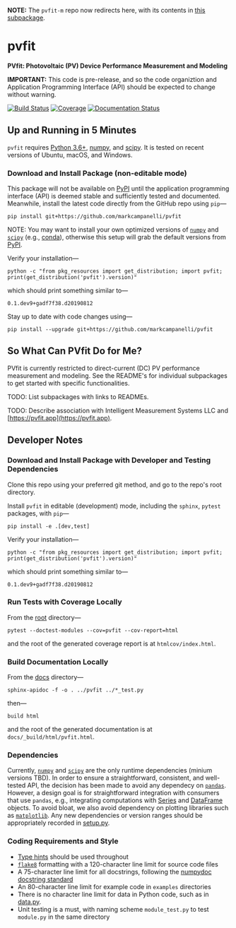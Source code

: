 **NOTE:** The `pvfit-m` repo now redirects here, with its contents in
[this subpackage](pvfit/measurement/spectral_correction/README.md).

# pvfit

**PVfit: Photovoltaic (PV) Device Performance Measurement and Modeling**

**IMPORTANT:** This code is pre-release, and so the code organiztion and Application Programming Interface (API) should
be expected to change without warning.

[![Build Status](https://dev.azure.com/markcampanelli/markcampanelli/_apis/build/status/markcampanelli.pvfit?branchName=master)](https://dev.azure.com/markcampanelli/markcampanelli/_build/latest?definitionId=1&branchName=master)
[![Coverage](https://img.shields.io/azure-devops/coverage/markcampanelli/markcampanelli/1.svg?logo=azuredevops)](https://dev.azure.com/markcampanelli/markcampanelli/_build/latest?definitionId=1&branchName=master)
[![Documentation Status](https://readthedocs.org/projects/pvfit/badge/?version=latest)](https://pvfit.readthedocs.io/en/latest/?badge=latest)

## Up and Running in 5 Minutes

`pvfit` requires [Python 3.6+](https://www.python.org/),
[numpy](https://www.numpy.org/), and [scipy](https://www.scipy.org/). It is
tested on recent versions of Ubuntu, macOS, and Windows.

### Download and Install Package (non-editable mode)

This package will not be available on [PyPI](https://pypi.org/) until the application programming interface (API) is
deemed stable and sufficiently tested and documented. Meanwhile, install the latest code directly from the GitHub repo
using `pip`—
```terminal
pip install git+https://github.com/markcampanelli/pvfit
```
NOTE: You may want to install your own optimized versions of [`numpy`](https://www.numpy.org/) and
[`scipy`](https://www.scipy.org/) (e.g., [conda](https://docs.conda.io/en/latest/)), otherwise this setup will grab the
default versions from [PyPI](https://pypi.org/).

Verify your installation—
```terminal
python -c "from pkg_resources import get_distribution; import pvfit; print(get_distribution('pvfit').version)"
```
which should print something similar to—
```terminal
0.1.dev9+gadf7f38.d20190812
```

Stay up to date with code changes using—
```terminal
pip install --upgrade git+https://github.com/markcampanelli/pvfit
```

## So What Can PVfit Do for Me?

PVfit is currently restricted to direct-current (DC) PV performance measurement and modeling. See the README's for
individual subpackages to get started with specific functionalities.

TODO: List subpackages with links to READMEs.

TODO: Describe association with Intelligent Measurement Systems LLC and [https://pvfit.app](https://pvfit.app).

## Developer Notes

### Download and Install Package with Developer and Testing Dependencies

Clone this repo using your preferred git method, and go to the repo's root directory.

Install `pvfit` in editable (development) mode, including the `sphinx`, `pytest` packages, with `pip`—
```terminal
pip install -e .[dev,test]
```

Verify your installation—
```terminal
python -c "from pkg_resources import get_distribution; import pvfit; print(get_distribution('pvfit').version)"
```
which should print something similar to—
```terminal
0.1.dev9+gadf7f38.d20190812
```

### Run Tests with Coverage Locally

From the [root](.) directory—
```terminal
pytest --doctest-modules --cov=pvfit --cov-report=html
```
and the root of the generated coverage report is at `htmlcov/index.html`. 

### Build Documentation Locally

From the [docs](docs) directory—
```terminal
sphinx-apidoc -f -o . ../pvfit ../*_test.py
```
then—
```terminal
build html
```
and the root of the generated documentation is at `docs/_build/html/pvfit.html`. 

### Dependencies

Currently, [`numpy`](https://www.numpy.org/) and [`scipy`](https://www.scipy.org/) are the only runtime dependencies
(minium versions TBD). In order to ensure a straightforward, consistent, and well-tested API, the decision has been made
to avoid any dependecy on [`pandas`](https://pandas.pydata.org/). However, a design goal is for straightforward
integration with consumers that use `pandas`, e.g., integrating computations with
[Series](https://pandas.pydata.org/pandas-docs/stable/reference/api/pandas.Series.html) and
[DataFrame](https://pandas.pydata.org/pandas-docs/stable/reference/api/pandas.DataFrame.html) objects. To avoid
bloat, we also avoid dependency on plotting libraries such as [`matplotlib`](https://matplotlib.org/). Any new
dependencies or version ranges should be appropriately recorded in [setup.py](setup.py).

### Coding Requirements and Style

- [Type hints](https://docs.python.org/3/library/typing.html) should be used throughout
- [`flake8`](http://flake8.pycqa.org/en/latest/) formatting with a 120-character line limit for source code files
- A 75-character line limit for all docstrings, following the
[numpydoc docstring standard](https://numpydoc.readthedocs.io/en/latest/format.html)
- An 80-character line limit for example code in `examples` directories
- There is no character line limit for data in Python code, such as in
[data.py](pvfit/measurement/spectral_correction/data.py).
- Unit testing is a must, with naming scheme `module_test.py` to test `module.py` in the same directory
